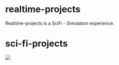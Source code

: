 # realtime-projects
Realtime-projects is a SciFi - Simulation experience.
# sci-fi-projects
![](https://github.com/Limbicnation/realtime-projects/blob/master/image/200526_Realtime_SciFi_Projects_Github.jpg)
